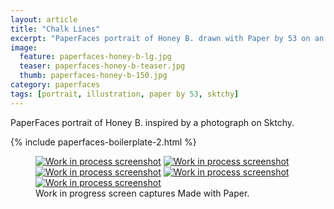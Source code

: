 ```yaml
---
layout: article
title: "Chalk Lines"
excerpt: "PaperFaces portrait of Honey B. drawn with Paper by 53 on an iPad."
image: 
  feature: paperfaces-honey-b-lg.jpg
  teaser: paperfaces-honey-b-teaser.jpg
  thumb: paperfaces-honey-b-150.jpg
category: paperfaces
tags: [portrait, illustration, paper by 53, sktchy]
---
```


PaperFaces portrait of Honey B. inspired by a photograph on Sktchy.

{% include paperfaces-boilerplate-2.html %}

<figure class="third">
  <a href="{{ site.url }}/images/paperfaces-honey-b-process-1-lg.jpg"><img src="{{ site.url }}/images/paperfaces-honey-b-process-1-600.jpg" alt="Work in process screenshot"></a>
  <a href="{{ site.url }}/images/paperfaces-honey-b-process-2-lg.jpg"><img src="{{ site.url }}/images/paperfaces-honey-b-process-2-600.jpg" alt="Work in process screenshot"></a>
  <a href="{{ site.url }}/images/paperfaces-honey-b-process-3-lg.jpg"><img src="{{ site.url }}/images/paperfaces-honey-b-process-3-600.jpg" alt="Work in process screenshot"></a>
  <a href="{{ site.url }}/images/paperfaces-honey-b-process-4-lg.jpg"><img src="{{ site.url }}/images/paperfaces-honey-b-process-4-600.jpg" alt="Work in process screenshot"></a>
  <a href="{{ site.url }}/images/paperfaces-honey-b-process-5-lg.jpg"><img src="{{ site.url }}/images/paperfaces-honey-b-process-5-600.jpg" alt="Work in process screenshot"></a>
  <figcaption>Work in progress screen captures Made with Paper.</figcaption>
</figure>